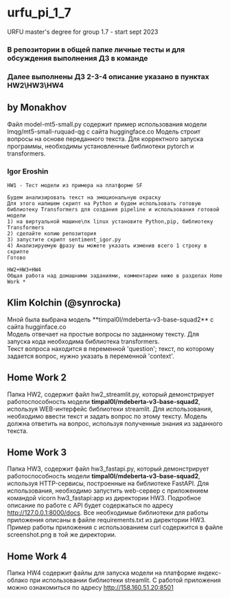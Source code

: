 # urfu_pi_1_7
URFU master's degree for group 1.7 - start sept 2023 
### В репозитории в общей папке личные тесты и для обсуждения выполнения ДЗ в команде
### Далее выполнены ДЗ 2-3-4 описание указано в пунктах HW2\HW3\HW4

## by Monakhov
Файл model-mt5-small.py содержит пример использования модели lmqg/mt5-small-ruquad-qg с сайта huggingface.co
Модель строит вопросы на основе переданного текста. Для корректного запуска программы, необходимы установленные
библиотеки pytorch и transformers.


### Igor Eroshin 
	HW1 - Тест модели из примера на платформе SF 

	Будем анализировать текст на эмоциональную окраску
	Для этого напишем скрипт на Python и будем использовать готовую библиотеку Transformers для создания pipeline и использования готовой модели
	1) на виртуальной машине\пк linux установите Python,pip, библиотеку Transformers
	2) сделайте копию репозитория
	3) запустите скрипт sentiment_igor.py 
	4) Анализируемую фразу вы можете указать изменив всего 1 строку в скрипте
	Готово
	
	HW2+HW3+HW4 
	Общая работа над домашними заданиями, комментарии ниже в разделах Home Work *

## Klim Kolchin (@synrocka)
<p>Мной была выбрана модель **timpal0l/mdeberta-v3-base-squad2** с сайта hugginface.co<br>
Модель отвечает на простые вопросы по заданному тексту. Для запуска кода необходима библиотека transformers.<br>
Текст вопроса находится в переменной 'question'; текст, по которому задается вопрос, нужно указать в переменной 'context'.<p>


## Home Work 2
Папка HW2, содержит файл hw2_streamlit.py, который демонстрирует работоспособность модели **timpal0l/mdeberta-v3-base-squad2**, 
используя WEB-интерфейс библиотеки streamlit. Для использования, необходимо ввести текст и задать вопрос по этому тексту. 
Модель должна ответить на вопрос, используя полученные знания из заданного текста. 

## Home Work 3
Папка HW3, содержит файл hw3_fastapi.py, который демонстрирует работоспособность модели **timpal0l/mdeberta-v3-base-squad2**, 
используя HTTP-сервисы, построенные на библиотеке FastAPI. Для использования, необходимо запустить web-сервер с приложением
командой vicorn hw3_fastapi:app из директории HW3. Подробное описание по работе с API будет содержаться по адресу http://127.0.0.1:8000/docs.
Все необходимые библиотеки для работы приложения описаны в файле requirements.txt из директории HW3. Пример работы приложения с использованием
curl содержится в файле screenshot.png в той же директории.

## Home Work 4
Папка HW4 содержит файлы для запуска модели на платформе яндекс-облако при использовании библиотеки streamlit. С работой приложения
можно ознакомиться по адресу http://158.160.51.20:8501 
